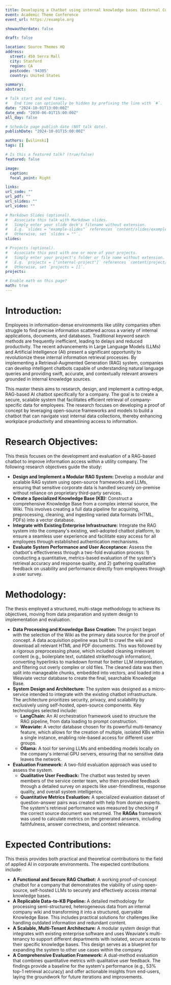 ```yaml
---
title: Developing a Chatbot using internal knowledge bases (External Cooperation)
event: Academic Theme Conference
event_url: https://example.org

showauthordate: false

draft: false 

location: Source Themes HQ
address:
  street: 450 Serra Mall
  city: Stanford
  region: CA
  postcode: '94305'
  country: United States

summary: 
abstract: 

# Talk start and end times.
#   End time can optionally be hidden by prefixing the line with `#`.
date: "2024-10-01T13:00:00Z"
date_end: "2030-06-01T15:00:00Z"
all_day: false

# Schedule page publish date (NOT talk date).
publishDate: "2024-10-01T15:00:00Z"

authors: [wilinski]
tags: []

# Is this a featured talk? (true/false)
featured: false

image:
  caption:
  focal_point: Right

links:
url_code: ""
url_pdf: ""
url_slides: ""
url_video: ""

# Markdown Slides (optional).
#   Associate this talk with Markdown slides.
#   Simply enter your slide deck's filename without extension.
#   E.g. `slides = "example-slides"` references `content/slides/example-slides.md`.
#   Otherwise, set `slides = ""`.
slides:

# Projects (optional).
#   Associate this post with one or more of your projects.
#   Simply enter your project's folder or file name without extension.
#   E.g. `projects = ["internal-project"]` references `content/project/deep-learning/index.md`.
#   Otherwise, set `projects = []`.
projects:

# Enable math on this page?
math: true
---
```


# Introduction:
Employees in information-dense environments like utility companies often struggle to find precise information scattered across a variety of internal applications, documents, and databases. Traditional keyword search methods are frequently inefficient, leading to delays and reduced productivity. The recent advancements in Large Language Models (LLMs) and Artificial Intelligence (AI) present a significant opportunity to revolutionize these internal information retrieval processes. By implementing a Retrieval-Augmented Generation (RAG) system, companies can develop intelligent chatbots capable of understanding natural language queries and providing swift, accurate, and contextually relevant answers grounded in internal knowledge sources.

This master thesis aims to research, design, and implement a cutting-edge, RAG-based AI chatbot specifically for a company. The goal is to create a secure, scalable system that facilitates efficient retrieval of company-specific data for employees. The research focuses on developing a proof of concept by leveraging open-source frameworks and models to build a chatbot that can navigate vast internal data collections, thereby enhancing workplace productivity and streamlining access to information.

# Research Objectives:
This thesis focuses on the development and evaluation of a RAG-based chatbot to improve information access within a utility company. The following research objectives guide the study:
* **Design and Implement a Modular RAG System:** Develop a modular and scalable RAG system using open-source frameworks and LLMs, ensuring that sensitive corporate data is handled securely on-premise without reliance on proprietary third-party services.
* **Create a Specialized Knowledge Base (KB):** Construct a comprehensive Knowledge Base from a complex internal source, the Wiki. This involves creating a full data pipeline for acquiring, preprocessing, cleaning, and ingesting varied data formats (HTML, PDFs) into a vector database.
* **Integrate with Existing Enterprise Infrastructure:** Integrate the RAG system into the company's existing, well-adopted chatbot platform, to ensure a seamless user experience and facilitate easy access for all employees through established authentication mechanisms.
* **Evaluate System Performance and User Acceptance:** Assess the chatbot's effectiveness through a two-fold evaluation process: 1) conducting a quantitative, metrics-based evaluation of the system's retrieval accuracy and response quality, and 2) gathering qualitative feedback on usability and performance directly from employees through a user survey.

# Methodology:
The thesis employed a structured, multi-stage methodology to achieve its objectives, moving from data preparation and system design to implementation and evaluation.

* **Data Processing and Knowledge Base Creation:** The project began with the selection of the Wiki as the primary data source for the proof of concept. A data acquisition pipeline was built to crawl the wiki and download all relevant HTML and PDF documents. This was followed by a rigorous preprocessing phase, which included cleaning irrelevant content (e.g., boilerplate text, outdated strikethrough information), converting hyperlinks to markdown format for better LLM interpretation, and filtering out overly complex or old files. The cleaned data was then split into manageable chunks, embedded into vectors, and loaded into a Weaviate vector database to create the final, searchable Knowledge Base.
* **System Design and Architecture:** The system was designed as a micro-service intended to integrate with the existing chatbot infrastructure. The architecture prioritizes security, privacy, and scalability by exclusively using self-hosted, open-source components. Key technologies selected include:
    * **LangChain:** An AI orchestration framework used to structure the RAG pipeline, from data loading to prompt construction.
    * **Weaviate:** A vector database chosen for its powerful multi-tenancy feature, which allows for the creation of multiple, isolated KBs within a single instance, enabling role-based access for different user groups.
    * **Ollama:** A tool for serving LLMs and embedding models locally on the company's internal GPU servers, ensuring that no sensitive data leaves the network.
* **Evaluation Framework:** A two-fold evaluation approach was used to assess the system.
    * **Qualitative User Feedback:** The chatbot was tested by seven members of the service center team, who then provided feedback through a detailed survey on aspects like user-friendliness, response quality, and overall system intelligence.
    * **Quantitative Metrics Evaluation:** A specialized evaluation dataset of question-answer pairs was created with help from domain experts. The system's retrieval performance was measured by checking if the correct source document was returned. The **RAGAs** framework was used to calculate metrics on the generated answers, including faithfulness, answer correctness, and context relevance.

# Expected Contributions:
This thesis provides both practical and theoretical contributions to the field of applied AI in corporate environments. The expected contributions include:

* **A Functional and Secure RAG Chatbot:** A working proof-of-concept chatbot for a company that demonstrates the viability of using open-source, self-hosted LLMs to securely and effectively access internal knowledge bases.
* **A Replicable Data-to-KB Pipeline:** A detailed methodology for processing semi-structured, heterogeneous data from an internal company wiki and transforming it into a structured, queryable Knowledge Base. This includes practical solutions for challenges like handling outdated information and redundant content.
* **A Scalable, Multi-Tenant Architecture:** A modular system design that integrates with existing enterprise software and uses Weaviate's multi-tenancy to support different departments with isolated, secure access to their specific knowledge bases. This design serves as a blueprint for expanding the system to other use cases within the company.
* **A Comprehensive Evaluation Framework:** A dual-method evaluation that combines quantitative metrics with qualitative user feedback. The findings provide a baseline for the system's performance (e.g., 53% top-1 retrieval accuracy) and offer actionable insights from end-users, laying the groundwork for future iterations and improvements.